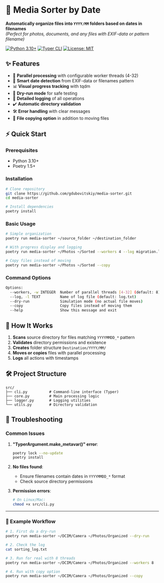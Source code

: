 # 📂 Media Sorter by Date

**Automatically organize files into `YYYY/MM` folders based on dates in filenames**  
*(Perfect for photos, documents, and any files with EXIF-data or pattern filename)*

[![Python 3.10+](https://img.shields.io/badge/python-3.10+-blue.svg)](https://www.python.org/downloads/)
[![Typer CLI](https://img.shields.io/badge/CLI-Typer-FF4785)](https://typer.tiangolo.com/)
[![License: MIT](https://img.shields.io/badge/License-MIT-yellow.svg)](https://opensource.org/licenses/MIT)

## ✨ Features

- 🚀 **Parallel processing** with configurable worker threads (4-32)
- 📅 **Smart date detection** from EXIF-data or filenames pattern
- 📊 **Visual progress tracking** with tqdm
- 🧪 **Dry-run mode** for safe testing
- 📝 **Detailed logging** of all operations
- ✔️ **Automatic directory validation**
- 🛠️ **Error handling** with clear messages
- 📂 **File copying option** in addition to moving files

## ⚡ Quick Start

### Prerequisites
- Python 3.10+
- Poetry 1.5+

### Installation
```bash
# Clone repository
git clone https://github.com/gdubovitskiy/media-sorter.git
cd media-sorter

# Install dependencies
poetry install
```

### Basic Usage
```bash
# Simple organization
poetry run media-sorter ~/source_folder ~/destination_folder

# With progress display and logging
poetry run media-sorter ~/Photos ~/Sorted --workers 4 --log migration.log

# Copy files instead of moving
poetry run media-sorter ~/Photos ~/Sorted --copy
```

### Command Options
```bash
Options:
  --workers, -w INTEGER  Number of parallel threads [4-32] (default: 8)
  --log, -l TEXT         Name of log file (default: log.txt)
  --dry-run              Simulation mode (no actual file moves)
  --copy                 Copy files instead of moving them
  --help                 Show this message and exit
```

## 🧠 How It Works

1. **Scans** source directory for files matching `YYYYMMDD_*` pattern
2. **Validates** directory permissions and existence
3. **Creates** folder structure `Destination/YYYY/MM/`
4. **Moves or copies** files with parallel processing
5. **Logs** all actions with timestamps

## 🛠️ Project Structure

```
src/
├── cli.py          # Command-line interface (Typer)
├── core.py         # Main processing logic
├── logger.py       # Logging utilities
└── utils.py        # Directory validation
```

## 🐛 Troubleshooting

### Common Issues
1. **"TyperArgument.make_metavar()" error**:
   ```bash
   poetry lock --no-update
   poetry install
   ```

2. **No files found**:
   - Ensure filenames contain dates in `YYYYMMDD_*` format
   - Check source directory permissions

3. **Permission errors**:
   ```bash
   # On Linux/Mac:
   chmod +x src/cli.py
   ```

---

### 🎯 Example Workflow

```bash
# 1. First do a dry-run
poetry run media-sorter ~/DCIM/Camera ~/Photos/Organized --dry-run

# 2. Check the log
cat sorting_log.txt

# 3. Run for real with 8 threads
poetry run media-sorter ~/DCIM/Camera ~/Photos/Organized --workers 8

# 4. Run with copy option
poetry run media-sorter ~/DCIM/Camera ~/Photos/Organized --copy
```
